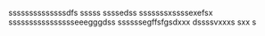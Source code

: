 ssssssssssssssdfs
sssss
ssssedss
sssssssxssssexefsx
sssssssssssssssseeegggdss
ssssssegffsfgsdxxx
dssssvxxxs
sxx
s
